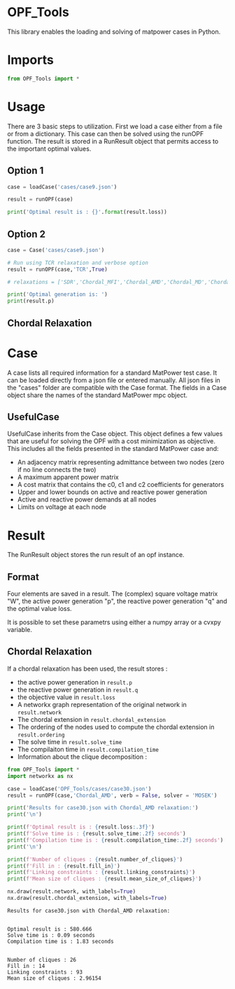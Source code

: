 # OPF_Tools

This library enables the loading and solving of matpower cases in Python. 

# Imports

```python
from OPF_Tools import *
```


# Usage
There are 3 basic steps to utilization. First we load a case either from a file or from a dictionary. This case can then be solved using the runOPF function. The result is stored in a RunResult object that permits access to the important optimal values. 

## Option 1
```python
case = loadCase('cases/case9.json')

result = runOPF(case)

print('Optimal result is : {}'.format(result.loss))
```

## Option 2
```python
case = Case('cases/case9.json')

# Run using TCR relaxation and verbose option
result = runOPF(case,'TCR',True)

# relaxations = ['SDR','Chordal_MFI','Chordal_AMD','Chordal_MD','Chordal_MCS_M','SOCR','TCR','STCR']

print('Optimal generation is: ')
print(result.p)
```

## Chordal Relaxation



# Case
A case lists all required information for a standard MatPower test case. It can be loaded directly from a json file or entered manually. All json files in the "cases" folder are compatible with the Case format. The fields in a Case object share the names of the standard MatPower mpc object.

## UsefulCase
UsefulCase inherits from the Case object. This object defines a few values that are useful for solving the OPF with a cost minimization as objective. This includes all the fields presented in the standard MatPower case and:
- An adjacency matrix representing admittance between two nodes (zero if no line connects the two)
- A maximum apparent power matrix 
- A cost matrix that contains the c0, c1 and c2 coefficients for generators
- Upper and lower bounds on active and reactive power generation
- Active and reactive power demands at all nodes
- Limits on voltage at each node



# Result
The RunResult object stores the run result of an opf instance.


## Format
Four elements are saved in a result. The (complex) square voltage matrix "W", the active power generation "p", the reactive power generation "q" and the optimal value loss.

It is possible to set these parametrs using either a numpy array or a cvxpy variable.

## Chordal Relaxation

If a chordal relaxation has been used, the result stores : 
- the active power generation in ```result.p```
- the reactive power generation in ```result.q```
- the objective value in ```result.loss```
- A networkx graph representation of the original network in ```result.network```
- The chordal extension in ```result.chordal_extension```
- The ordering of the nodes used to compute the chordal extension in ```result.ordering```
- The solve time in ```result.solve_time```
- The compilaiton time in ```result.compilation_time```
- Information about the clique decomposition :
```python
from OPF_Tools import *
import networkx as nx

case = loadCase('OPF_Tools/cases/case30.json')
result = runOPF(case,'Chordal_AMD', verb = False, solver = 'MOSEK')

print('Results for case30.json with Chordal_AMD relaxation:')
print('\n')

print(f'Optimal result is : {result.loss:.3f}')
print(f'Solve time is : {result.solve_time:.2f} seconds')
print(f'Compilation time is : {result.compilation_time:.2f} seconds')
print('\n')

print(f'Number of cliques : {result.number_of_cliques}')
print(f'Fill in : {result.fill_in}')
print(f'Linking constraints : {result.linking_constraints}')
print(f'Mean size of cliques : {result.mean_size_of_cliques}')

nx.draw(result.network, with_labels=True)
nx.draw(result.chordal_extension, with_labels=True)
```

```console
Results for case30.json with Chordal_AMD relaxation:


Optimal result is : 580.666
Solve time is : 0.09 seconds
Compilation time is : 1.83 seconds


Number of cliques : 26
Fill in : 14
Linking constraints : 93
Mean size of cliques : 2.96154
```

